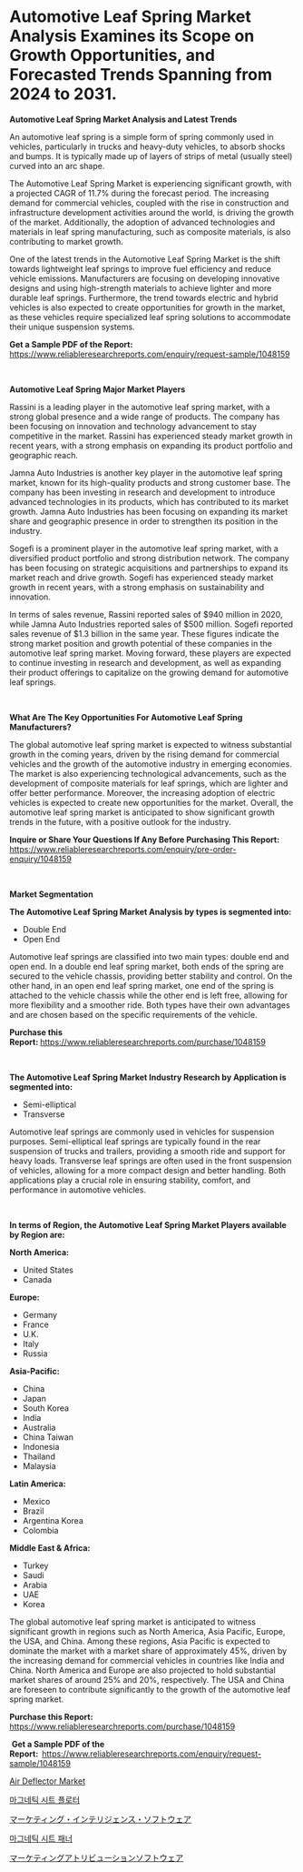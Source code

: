 <p><h1>Automotive Leaf Spring Market Analysis Examines its Scope on Growth Opportunities, and Forecasted Trends Spanning from 2024 to 2031.</h1></p><p><strong>Automotive Leaf Spring Market Analysis and Latest Trends</strong></p>
<p><p>An automotive leaf spring is a simple form of spring commonly used in vehicles, particularly in trucks and heavy-duty vehicles, to absorb shocks and bumps. It is typically made up of layers of strips of metal (usually steel) curved into an arc shape.</p><p>The Automotive Leaf Spring Market is experiencing significant growth, with a projected CAGR of 11.7% during the forecast period. The increasing demand for commercial vehicles, coupled with the rise in construction and infrastructure development activities around the world, is driving the growth of the market. Additionally, the adoption of advanced technologies and materials in leaf spring manufacturing, such as composite materials, is also contributing to market growth.</p><p>One of the latest trends in the Automotive Leaf Spring Market is the shift towards lightweight leaf springs to improve fuel efficiency and reduce vehicle emissions. Manufacturers are focusing on developing innovative designs and using high-strength materials to achieve lighter and more durable leaf springs. Furthermore, the trend towards electric and hybrid vehicles is also expected to create opportunities for growth in the market, as these vehicles require specialized leaf spring solutions to accommodate their unique suspension systems.</p></p>
<p><strong>Get a Sample PDF of the Report:&nbsp;</strong> <a href="https://www.reliableresearchreports.com/enquiry/request-sample/1048159">https://www.reliableresearchreports.com/enquiry/request-sample/1048159</a></p>
<p>&nbsp;</p>
<p><strong>Automotive Leaf Spring Major Market Players</strong></p>
<p><p>Rassini is a leading player in the automotive leaf spring market, with a strong global presence and a wide range of products. The company has been focusing on innovation and technology advancement to stay competitive in the market. Rassini has experienced steady market growth in recent years, with a strong emphasis on expanding its product portfolio and geographic reach.</p><p>Jamna Auto Industries is another key player in the automotive leaf spring market, known for its high-quality products and strong customer base. The company has been investing in research and development to introduce advanced technologies in its products, which has contributed to its market growth. Jamna Auto Industries has been focusing on expanding its market share and geographic presence in order to strengthen its position in the industry.</p><p>Sogefi is a prominent player in the automotive leaf spring market, with a diversified product portfolio and strong distribution network. The company has been focusing on strategic acquisitions and partnerships to expand its market reach and drive growth. Sogefi has experienced steady market growth in recent years, with a strong emphasis on sustainability and innovation.</p><p>In terms of sales revenue, Rassini reported sales of $940 million in 2020, while Jamna Auto Industries reported sales of $500 million. Sogefi reported sales revenue of $1.3 billion in the same year. These figures indicate the strong market position and growth potential of these companies in the automotive leaf spring market. Moving forward, these players are expected to continue investing in research and development, as well as expanding their product offerings to capitalize on the growing demand for automotive leaf springs.</p></p>
<p>&nbsp;</p>
<p><strong>What Are The Key Opportunities For Automotive Leaf Spring Manufacturers?</strong></p>
<p><p>The global automotive leaf spring market is expected to witness substantial growth in the coming years, driven by the rising demand for commercial vehicles and the growth of the automotive industry in emerging economies. The market is also experiencing technological advancements, such as the development of composite materials for leaf springs, which are lighter and offer better performance. Moreover, the increasing adoption of electric vehicles is expected to create new opportunities for the market. Overall, the automotive leaf spring market is anticipated to show significant growth trends in the future, with a positive outlook for the industry.</p></p>
<p><strong>Inquire or Share Your Questions If Any Before Purchasing This Report:</strong> <a href="https://www.reliableresearchreports.com/enquiry/pre-order-enquiry/1048159">https://www.reliableresearchreports.com/enquiry/pre-order-enquiry/1048159</a></p>
<p>&nbsp;</p>
<p><strong>Market Segmentation</strong></p>
<p><strong>The Automotive Leaf Spring Market Analysis by types is segmented into:</strong></p>
<p><ul><li>Double End</li><li>Open End</li></ul></p>
<p><p>Automotive leaf springs are classified into two main types: double end and open end. In a double end leaf spring market, both ends of the spring are secured to the vehicle chassis, providing better stability and control. On the other hand, in an open end leaf spring market, one end of the spring is attached to the vehicle chassis while the other end is left free, allowing for more flexibility and a smoother ride. Both types have their own advantages and are chosen based on the specific requirements of the vehicle.</p></p>
<p><strong>Purchase this Report:&nbsp;</strong><a href="https://www.reliableresearchreports.com/purchase/1048159">https://www.reliableresearchreports.com/purchase/1048159</a></p>
<p>&nbsp;</p>
<p><strong>The Automotive Leaf Spring Market Industry Research by Application is segmented into:</strong></p>
<p><ul><li>Semi-elliptical</li><li>Transverse</li></ul></p>
<p><p>Automotive leaf springs are commonly used in vehicles for suspension purposes. Semi-elliptical leaf springs are typically found in the rear suspension of trucks and trailers, providing a smooth ride and support for heavy loads. Transverse leaf springs are often used in the front suspension of vehicles, allowing for a more compact design and better handling. Both applications play a crucial role in ensuring stability, comfort, and performance in automotive vehicles.</p></p>
<p>&nbsp;</p>
<p><strong>In terms of Region, the Automotive Leaf Spring Market Players available by Region are:</strong></p>
<p>
    <p> <strong> North America: </strong>
        <ul>
            <li>United States</li>
            <li>Canada</li>
        </ul>
        </p> 
    <p> <strong> Europe: </strong>
        <ul>
            <li>Germany</li>
            <li>France</li>
            <li>U.K.</li>
            <li>Italy</li>
            <li>Russia</li>
        </ul>
        </p> 
    <p> <strong> Asia-Pacific: </strong>
        <ul>
            <li>China</li>
            <li>Japan</li>
            <li>South Korea</li>
            <li>India</li>
            <li>Australia</li>
            <li>China Taiwan</li>
            <li>Indonesia</li>
            <li>Thailand</li>
            <li>Malaysia</li>
        </ul>
        </p> 
    <p> <strong> Latin America: </strong>
        <ul>
            <li>Mexico</li>
            <li>Brazil</li>
            <li>Argentina Korea</li>
            <li>Colombia</li>
        </ul>
        </p> 
    <p> <strong> Middle East & Africa: </strong>
        <ul>
            <li>Turkey</li>
            <li>Saudi</li>
            <li>Arabia</li>
            <li>UAE</li>
            <li>Korea</li>
        </ul>
    </p>
    </p>
<p><p>The global automotive leaf spring market is anticipated to witness significant growth in regions such as North America, Asia Pacific, Europe, the USA, and China. Among these regions, Asia Pacific is expected to dominate the market with a market share of approximately 45%, driven by the increasing demand for commercial vehicles in countries like India and China. North America and Europe are also projected to hold substantial market shares of around 25% and 20%, respectively. The USA and China are foreseen to contribute significantly to the growth of the automotive leaf spring market.</p></p>
<p><strong>Purchase this Report: </strong><a href="https://www.reliableresearchreports.com/purchase/1048159">https://www.reliableresearchreports.com/purchase/1048159</a></p>
<p>&nbsp;<strong>Get a Sample PDF of the Report:&nbsp;&nbsp;</strong><a href="https://www.reliableresearchreports.com/enquiry/request-sample/1048159">https://www.reliableresearchreports.com/enquiry/request-sample/1048159</a></p>
<p><strong></strong></p>
<p><p><a href="https://github.com/danielneavesallisons03mba/Market-Research-Report-List-1/blob/main/air-deflector-market.md">Air Deflector Market</a></p><p><a href="https://medium.com/@twb809904379/%EC%9E%90%EC%84%B1-%EC%8B%9C%ED%8A%B8-%EB%B6%80%EB%A0%A5%EC%B2%B4-%EC%8B%9C%EC%9E%A5-%EA%B7%9C%EB%AA%A8-cagr-%EB%8F%99%ED%96%A5-2024-2030-ee7425b0d78f">마그네틱 시트 플로터</a></p><p><a href="https://medium.com/@ag1596/%E3%83%9E%E3%83%BC%E3%82%B1%E3%83%86%E3%82%A3%E3%83%B3%E3%82%B0%E3%82%A4%E3%83%B3%E3%83%86%E3%83%AA%E3%82%B8%E3%82%A7%E3%83%B3%E3%82%B9%E3%82%BD%E3%83%95%E3%83%88%E3%82%A6%E3%82%A7%E3%82%A2%E5%B8%82%E5%A0%B4%E3%81%AE%E3%83%88%E3%83%AC%E3%83%B3%E3%83%89%E3%81%A8%E5%B8%82%E5%A0%B4%E5%88%86%E6%9E%90%E3%81%AF-2024%E5%B9%B4%E3%81%8B%E3%82%892031%E5%B9%B4%E3%81%BE%E3%81%A7%E3%81%AE%E6%9C%9F%E9%96%93%E3%81%AE%E4%BA%88%E6%B8%AC%E3%81%A7%E3%81%99-c3e9f1c5469b">マーケティング・インテリジェンス・ソフトウェア</a></p><p><a href="https://medium.com/@twb809904379/%EC%9E%90%EC%84%9D-%EC%8B%9C%ED%8A%B8-%ED%8C%AC%EB%84%88-%EC%8B%9C%EC%9E%A5-%EB%B3%B4%EA%B3%A0%EC%84%9C%EB%8A%94-%EC%9D%B4-%EC%8B%9C%EC%9E%A5%EC%9D%98-%EC%B5%9C%EC%8B%A0-%ED%8A%B8%EB%A0%8C%EB%93%9C%EC%99%80-%EC%84%B1%EC%9E%A5-%EA%B8%B0%ED%9A%8C%EB%A5%BC-%EB%B3%B4%EC%97%AC%EC%A4%8D%EB%8B%88%EB%8B%A4-f8acf2e11218">마그네틱 시트 패너</a></p><p><a href="https://medium.com/@ag1596/%E3%83%9E%E3%83%BC%E3%82%B1%E3%83%86%E3%82%A3%E3%83%B3%E3%82%B0%E3%82%A2%E3%83%88%E3%83%AA%E3%83%93%E3%83%A5%E3%83%BC%E3%82%B7%E3%83%A7%E3%83%B3%E3%82%BD%E3%83%95%E3%83%88%E3%82%A6%E3%82%A7%E3%82%A2%E5%B8%82%E5%A0%B4%E5%B1%95%E6%9C%9B-%E6%A5%AD%E7%95%8C%E3%81%AE%E6%A6%82%E8%A6%81%E3%81%A8%E4%BA%88%E6%B8%AC-2024%E5%B9%B4%E3%81%8B%E3%82%892031%E5%B9%B4-7fbb13bb0f97">マーケティングアトリビューションソフトウェア</a></p></p>
